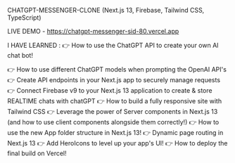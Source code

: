 CHATGPT-MESSENGER-CLONE (Next.js 13, Firebase, Tailwind CSS, TypeScript)

LIVE DEMO - https://chatgpt-messenger-sid-80.vercel.app

I HAVE LEARNED : 
👉 How to use the ChatGPT API to create your own AI chat bot!

👉 How to use different ChatGPT models when prompting the OpenAI API's
👉 Create API endpoints in your Next.js app to securely manage requests
👉 Connect Firebase v9 to your Next.js 13 application to create & store REALTIME chats with chatGPT
👉 How to build a fully responsive site with Tailwind CSS
👉 Leverage the power of Server components in Next.js 13 (and how to use client components alongside them correctly!)
👉 How to use the new App folder structure in Next.js 13!
👉 Dynamic page routing in Next.js 13
👉 Add HeroIcons to level up your app's UI!
👉 How to deploy the final build on Vercel!
